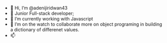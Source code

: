 - 👋 Hi, I’m @adenijiridwan43
- 👀 Junior Full-stack developer; 
- 🌱 I’m currently working with Javascript
- 💞️ I’m on the watch to collaborate more on object programing in building a dictionary of differenet values.
- 📫 

<!---
adenijiridwan43/adenijiridwan43 is a ✨ special ✨ repository because its `README.md` (this file) appears on your GitHub profile.
You can click the Preview link to take a look at your changes.
--->
